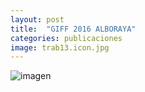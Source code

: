 ```yaml
---
layout: post
title:  "GIFF 2016 ALBORAYA"
categories: publicaciones
image: trab13.icon.jpg
---
```


![imagen](/img/trab1·.jpg)

